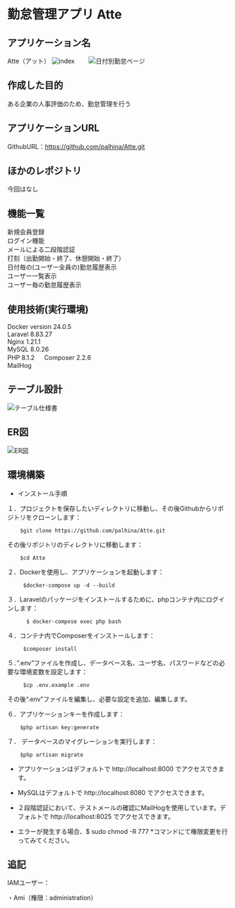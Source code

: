 # 勤怠管理アプリ Atte

## アプリケーション名  
Atte（アット）
![index](https://github.com/palhina/Atte/assets/129643430/4f7e7487-c192-4b83-9f16-16ee06fa8dca)　　
![日付別勤怠ページ](https://github.com/palhina/Atte/assets/129643430/97bc8f97-c180-4578-a522-4616d72de70f)　　
 
## 作成した目的  
ある企業の人事評価のため、勤怠管理を行う

## アプリケーションURL  
GithubURL：https://github.com/palhina/Atte.git

## ほかのレポジトリ  
今回はなし

## 機能一覧  
新規会員登録  
ログイン機能  
メールによる二段階認証  
打刻（出勤開始・終了、休憩開始・終了）  
日付毎の(ユーザー全員の)勤怠履歴表示  
ユーザー一覧表示  
ユーザー毎の勤怠履歴表示  

## 使用技術(実行環境)  
Docker version 24.0.5  
Laravel 8.83.27  
Nginx 1.21.1  
MySQL 8.0.26  
PHP 8.1.2 　
Composer 2.2.6  
MailHog  

## テーブル設計  
![テーブル仕様書](https://github.com/palhina/Atte/assets/129643430/297e64b5-775c-4605-8726-0472871ba388)
 
## ER図  
![ER図](https://github.com/palhina/Atte/assets/129643430/c78d729d-438a-4e61-bae9-f13141f4f2e4)
 

## 環境構築  

* インストール手順

１．プロジェクトを保存したいディレクトリに移動し、その後Githubからリポジトリをクローンします：

        $git clone https://github.com/palhina/Atte.git
        
その後リポジトリのディレクトリに移動します：

        $cd Atte

２．Dockerを使用し、アプリケーションを起動します：
	
         $docker-compose up -d --build

３．Laravelのパッケージをインストールするために、phpコンテナ内にログインします：
	
          $ docker-compose exec php bash

４．コンテナ内でComposerをインストールします：
	
         $composer install

５．”.env”ファイルを作成し、データベース名、ユーザ名、パスワードなどの必要な環境変数を設定します：
	
         $cp .env.example .env

その後“.env”ファイルを編集し、必要な設定を追加、編集します。

６．アプリケーションキーを作成します：

        $php artisan key:generate

７．	データベースのマイグレーションを実行します：

        $php artisan migrate


* アプリケーションはデフォルトで http://localhost:8000 でアクセスできます。

* MySQLはデフォルトで http://localhost:8080 でアクセスできます。

* ２段階認証において、テストメールの確認にMailHogを使用しています。デフォルトで http://localhost:8025 でアクセスできます。

* エラーが発生する場合、$ sudo chmod -R 777 *コマンドにて権限変更を行ってみてください。  


## 追記  

IAMユーザー：  

・Ami（権限：administration）
